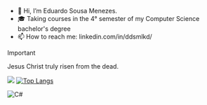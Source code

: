 - 👋 Hi, I’m Eduardo Sousa Menezes.
- 🎓 Taking courses in the 4° semester of my Computer Science bachelor's degree
- 📫 How to reach me: linkedin.com/in/ddsmlkd/


> [!IMPORTANT]
> Jesus Christ truly risen from the dead.

![](https://github-readme-stats.vercel.app/api?username=dudublessed&show_icons=true&theme=midnight-purple)
[![Top Langs](https://github-readme-stats.vercel.app/api/top-langs/?username=dudublessed&theme=midnight-purple&layout=donut&size_weight=0.5&count_weight=0.5&langs_count=8)](https://github.com/dudublessed/github-readme-stats)<br/>
  
![C#](https://img.shields.io/badge/C%23-%23239120.svg?style=for-the-badge&logo=data:image/png;base64,<base64_encoded_logo>&logoColor=white)

